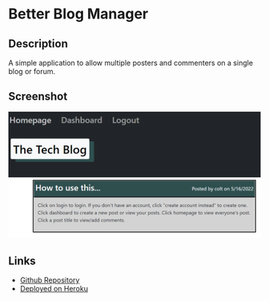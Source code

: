 # Better Blog Manager

## Description

A simple application to allow multiple posters and commenters on a single blog or forum.

## Screenshot

![Screenshot](screenshot.png)

## Links

- [Github Repository](https://github.com/coltschultz/better_blog_manager)
- [Deployed on Heroku](https://intense-lowlands-75114.herokuapp.com/)

